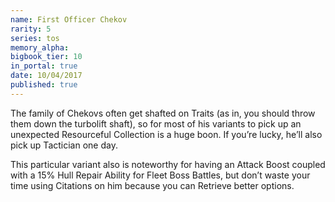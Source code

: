 ```yaml
---
name: First Officer Chekov
rarity: 5
series: tos
memory_alpha:
bigbook_tier: 10
in_portal: true
date: 10/04/2017
published: true
---
```


The family of Chekovs often get shafted on Traits (as in, you should throw them down the turbolift shaft), so for most of his variants to pick up an unexpected Resourceful Collection is a huge boon. If you’re lucky, he’ll also pick up Tactician one day.

This particular variant also is noteworthy for having an Attack Boost coupled with a 15% Hull Repair Ability for Fleet Boss Battles, but don’t waste your time using Citations on him because you can Retrieve better options.
